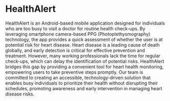 # HealthAlert

  HealthAlert is an Android-based mobile application designed for individuals who are too busy to visit a doctor for routine health check-ups. By leveraging smartphone camera-based PPG (Photoplethysmography) technology, the app provides a quick assessment of whether the user is at potential risk for heart disease.
  Heart disease is a leading cause of death globally, and early detection is critical for effective prevention and treatment. However, many working professionals lack the time for regular check-ups, which can delay the identification of potential risks. HealthAlert bridges this gap by providing a convenient tool for heart health monitoring, empowering users to take preventive steps promptly.
  Our team is committed to creating an accessible, technology-driven solution that enables busy individuals to prioritize their health without disrupting their schedules, promoting awareness and early intervention in managing heart disease risks.
